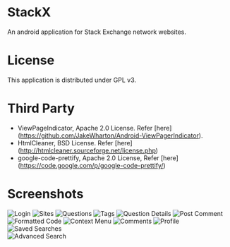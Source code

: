StackX
======

An android application for Stack Exchange network websites.

License
=======

This application is distributed under GPL v3.


Third Party
===========

* ViewPageIndicator, Apache 2.0 License. Refer [here] (https://github.com/JakeWharton/Android-ViewPagerIndicator).
* HtmlCleaner, BSD License. Refer [here] (http://htmlcleaner.sourceforge.net/license.php) 
* google-code-prettify, Apache 2.0 License, Refer [here] (https://code.google.com/p/google-code-prettify/) 

Screenshots
===========

![Login](http://i.stack.imgur.com/ah2YK.png)
![Sites](http://i.stack.imgur.com/e91O0.png)
![Questions](http://i.stack.imgur.com/G4RIB.png)
![Tags](http://i.stack.imgur.com/2bHKW.png)
![Question Details](http://i.stack.imgur.com/zaVV9.png)
![Post Comment](http://i.stack.imgur.com/lh9a3.png)
![Formatted Code](http://i.stack.imgur.com/UCuH3.png)
![Context Menu](http://i.stack.imgur.com/n9lPU.png)
![Comments](http://i.stack.imgur.com/2GK27.png)
![Profile](http://i.stack.imgur.com/foMmb.png)
![Saved Searches](http://i.stack.imgur.com/ZWjzo.png)  
![Advanced Search](http://i.stack.imgur.com/x2Zyn.png)

